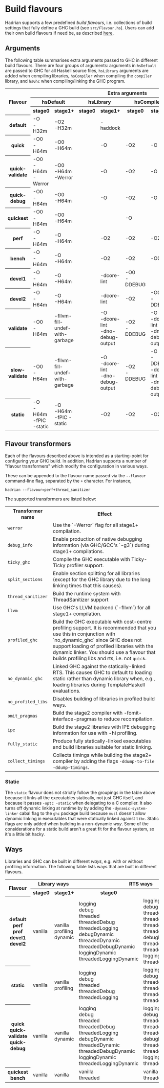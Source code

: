 # Build flavours

Hadrian supports a few predefined _build flavours_, i.e. collections of build
settings that fully define a GHC build (see `src/Flavour.hs`). Users can add their
own build flavours if need be, as described
[here](https://gitlab.haskell.org/ghc/ghc/blob/master/hadrian/doc/user-settings.md#build-flavour).

## Arguments

The following table summarises extra arguments passed to GHC in different build flavours.
There are four groups of arguments: arguments in `hsDefault` are passed to GHC for all Haskell
source files, `hsLibrary` arguments are added when compiling libraries, `hsCompiler`
when compiling the `compiler` library, and `hsGhc` when compiling/linking the GHC program.

<table>
  <tr>
    <th rowspan="3">Flavour</th>
    <th colspan="8">Extra arguments</th>
  </tr>
  <tr>
    <th colspan="2">hsDefault</td>
    <th colspan="2">hsLibrary</td>
    <th colspan="2">hsCompiler</td>
    <th colspan="2">hsGhc</td>
  </tr>
  <tr>
    <th>stage0</td>
    <th>stage1+</td>
    <th>stage0</td>
    <th>stage1+</td>
    <th>stage0</td>
    <th>stage1+</td>
    <th>stage0</td>
    <th>stage1+</td>
  </tr>
  <tr>
    <th>default<br></td>
    <td>-O<br>-H32m<br></td>
    <td>-O2<br>-H32m</td>
    <td></td>
    <td>-haddock</td>
    <td></td>
    <td></td>
    <td></td>
    <td></td>
  </tr>
  <tr>
    <th>quick</td>
    <td>-O0<br>-H64m</td>
    <td>-O0<br>-H64m</td>
    <td></td>
    <td>-O</td>
    <td>-O2</td>
    <td>-O</td>
    <td>-O</td>
    <td></td>
  </tr>
  <tr>
    <th>quick-validate</td>
    <td>-O0<br>-H64m<br>-Werror</td>
    <td>-O0<br>-H64m<br>-Werror</td>
    <td></td>
    <td>-O</td>
    <td>-O2</td>
    <td>-O</td>
    <td>-O</td>
    <td></td>
  </tr>
  <tr>
    <th>quick-debug</td>
    <td>-O0<br>-H64m</td>
    <td>-O0<br>-H64m</td>
    <td></td>
    <td>-O</td>
    <td>-O2</td>
    <td>-O</td>
    <td>-O</td>
    <td>-debug (link)</td>
  </tr>
  <tr>
    <th>quickest</td>
    <td>-O0<br>-H64m</td>
    <td>-O0<br>-H64m</td>
    <td></td>
    <td></td>
    <td>-O</td>
    <td></td>
    <td>-O</td>
    <td></td>
  </tr>
  <tr>
    <th>perf</td>
    <td>-O<br>-H64m</td>
    <td>-O<br>-H64m</td>
    <td></td>
    <td>-O2</td>
    <td>-O2</td>
    <td>-O2</td>
    <td>-O</td>
    <td>-O2</td>
  </tr>
  <tr>
    <th>bench</td>
    <td>-O<br>-H64m</td>
    <td>-O<br>-H64m</td>
    <td></td>
    <td>-O2</td>
    <td>-O2</td>
    <td>-O0</td>
    <td>-O2</td>
    <td>-O2</td>
  </tr>
  <tr>
    <th>devel1</td>
    <td>-O<br>-H64m</td>
    <td>-O<br>-H64m</td>
    <td></td>
    <td>-dcore-lint</td>
    <td>-O0<br>-DDEBUG</td>
    <td></td>
    <td>-O0<br>-DDEBUG</td>
    <td></td>
  </tr>
  <tr>
    <th>devel2</td>
    <td>-O<br>-H64m</td>
    <td>-O<br>-H64m</td>
    <td></td>
    <td>-dcore-lint</td>
    <td>-O2</td>
    <td>-O0<br>-DDEBUG</td>
    <td></td>
    <td>-O0<br>-DDEBUG</td>
  </tr>
  <tr>
    <th>validate</td>
    <td>-O0<br>-H64m</td>
    <td>-fllvm-fill-undef-with-garbage</td>
    <td></td>
    <td>-O<br>-dcore-lint<br>-dno-debug-output</td>
    <td>-O2<br>-DDEBUG</td>
    <td>-O<br>-dcore-lint<br>-dno-debug-output</td>
    <td>-O</td>
    <td>-O</td>
  </tr>
  <tr>
    <th>slow-validate</td>
    <td>-O0<br>-H64m</td>
    <td>-fllvm-fill-undef-with-garbage</td>
    <td></td>
    <td>-O<br>-dcore-lint<br>-dno-debug-output</td>
    <td>-O2<br>-DDEBUG</td>
    <td>-O<br>-DDEBUG<br>-dcore-lint<br>-dno-debug-output</td>
    <td>-O</td>
    <td>-O</td>
  </tr>
  <tr>
    <th>static</td>
    <td>-O<br>-H64m<br>-fPIC -static</td>
    <td>-O<br>-H64m<br>-fPIC -static</td>
    <td></td>
    <td>-O2</td>
    <td>-O2</td>
    <td>-O2</td>
    <td>-O<br>-optl -static</td>
    <td>-O2<br>-optl -static</td>
  </tr>
</table>

## Flavour transformers

Each of the flavours described above is intended as a starting-point for
configuring your GHC build. In addition, Hadrian supports a number of "flavour
transformers" which modify the configuration in various ways.

These can be appended to the flavour name passed via the `--flavour`
command-line flag, separated by the `+` character. For instance,

```
hadrian --flavour=perf+thread_sanitizer
```

The supported transformers are listed below:

<table>
    <tr>
        <th>Transformer name</th>
        <th>Effect</th>
    </tr>
    <tr>
        <td><code>werror</code></td>
        <td>Use the `-Werror` flag for all stage1+ compilation.</td>
    </tr>
    <tr>
        <td><code>debug_info</code></td>
        <td>Enable production of native debugging information (via GHC/GCC's `-g3`)
            during stage1+ compilations.</td>
    </tr>
    <tr>
        <td><code>ticky_ghc</code></td>
        <td>Compile the GHC executable with Ticky-Ticky profiler support.</td>
    </tr>
    <tr>
        <td><code>split_sections</code></td>
        <td>Enable section splitting for all libraries (except for the GHC
            library due to the long linking times that this causes).</td>
    </tr>
    <tr>
        <td><code>thread_sanitizer</code></td>
        <td>Build the runtime system with ThreadSanitizer support</td>
    </tr>
    <tr>
        <td><code>llvm</code></td>
        <td>Use GHC's LLVM backend (`-fllvm`) for all stage1+ compilation.</td>
    </tr>
    <tr>
        <td><code>profiled_ghc</code></td>
        <td>Build the GHC executable with cost-centre profiling support.
            It is recommended that you use this in conjunction with `no_dynamic_ghc` since
            GHC does not support loading of profiled libraries with the
            dynamic linker. You should use a flavour that builds profiling libs and rts,
            i.e. not <code>quick</code>.</td>
    </tr>
    <tr>
        <td><code>no_dynamic_ghc</code></td>
        <td>Linked GHC against the statically-linked RTS. This causes GHC to
            default to loading static rather than dynamic library when,
            e.g., loading libraries during TemplateHaskell evaluations.</td>
    </tr>
    <tr>
        <td><code>no_profiled_libs</code></td>
        <td>Disables building of libraries in profiled build ways.</td>
    </tr>
    <tr>
        <td><code>omit_pragmas</code></td>
        <td>Build the stage2 compiler with -fomit-interface-pragmas to reduce
        recompilation.</td>
    </tr>
    <tr>
        <td><code>ipe</code></td>
        <td>Build the stage2 libraries with IPE debugging information for use with -hi profiling.</td>
    </tr>
    <tr>
        <td><code>fully_static</code></td>
        <td>Produce fully statically-linked executables and build libraries suitable for static linking.</td>
    </tr>
    <tr>
        <td><code>collect_timings</code></td>
        <td>Collects timings while building the stage2+ compiler by adding the
        flags <code>-ddump-to-file -ddump-timings</code>.</td>
    </tr>
</table>

### Static

The `static` flavour does not strictly follow the groupings in the table
above because it links all the executables statically, not just GHC
itself, and because it passes `-optc -static` when delegating to a C
compiler.  It also turns off dynamic linking at runtime by by adding the
`-dynamic-system-linker` cabal flag to the `ghc` package build because
`musl` doesn't allow dynamic linking in executables that were statically
linked against `libc`.  Static flags are only added when building in a
non-dynamic _way_.  Some of the considerations for a static build aren't
a great fit for the flavour system, so it's a little bit hacky.

## Ways

Libraries and GHC can be built in different _ways_, e.g. with or without profiling
information. The following table lists ways that are built in different flavours.

<table>
    <tr>
        <th rowspan="2">Flavour</th>
        <th colspan="2">Library ways</th>
        <th colspan="2">RTS ways</th>
    </tr>
    <tr>
        <th>stage0</th>
        <th>stage1+</th>
        <th>stage0</th>
        <th>stage1+</th>
        <th>stage0</th>
        <th>stage1+</th>
    </tr>
    <tr>
    <th>default<br>perf<br>prof<br>devel1<br>devel2</td>
    <td>vanilla</td>
    <td>vanilla<br>profiling<br>dynamic</td>
    <td>logging<br>debug<br>threaded<br>threadedDebug<br>threadedLogging
        <br>debugDynamic<br>threadedDynamic<br>threadedDebugDynamic
        <br>loggingDynamic<br>threadedLoggingDynamic
    </td>
    <td>
        logging<br>debug<br>threaded<br>threadedDebug<br>
        threadedLogging<br>threadedProfiling
        <br>debugDynamic<br>threadedDynamic<br>threadedDebugDynamic
        <br>loggingDynamic<br>threadedLoggingDynamic
    </td>
</tr>
<tr>
    <th>static</td>
    <td>vanilla</td>
    <td>vanilla<br>profiling</td>
    <td>logging<br>debug<br>threaded<br>threadedDebug<br>threadedLogging
    </td>
    <td>
        logging<br>debug<br>threaded<br>threadedDebug<br>
        threadedLogging<br>threadedProfiling
    </td>
    <td>Only in<br>prof<br>flavour</td>
    <td>Only in<br>prof<br>flavour</td>
</tr>
<tr>
    <th>quick<br>quick-validate<br>quick-debug</th>
    <td>vanilla</td>
    <td>vanilla<br>dynamic</td>
    <td>logging<br>debug<br>threaded<br>threadedDebug<br>threadedLogging
        <br>debugDynamic<br>threadedDynamic<br>threadedDebugDynamic
        <br>loggingDynamic<br>threadedLoggingDynamic
    </td>
    <td>logging<br>debug<br>threaded<br>threadedDebug<br>threadedLogging
        <br>debugDynamic<br>threadedDynamic<br>threadedDebugDynamic
        <br>loggingDynamic<br>threadedLoggingDynamic
    </td>
</tr>
<tr>
    <th>quickest<br>bench</th>
    <td>vanilla</td>
    <td>vanilla</td>
    <td>vanilla<br>threaded</td>
    <td>vanilla<br>threaded</td>
</tr>
</table>
